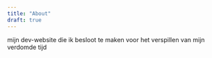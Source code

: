 ```yaml
---
title: "About"
draft: true
---
```

mijn dev-website
die ik besloot te maken voor het verspillen van mijn verdomde tijd



